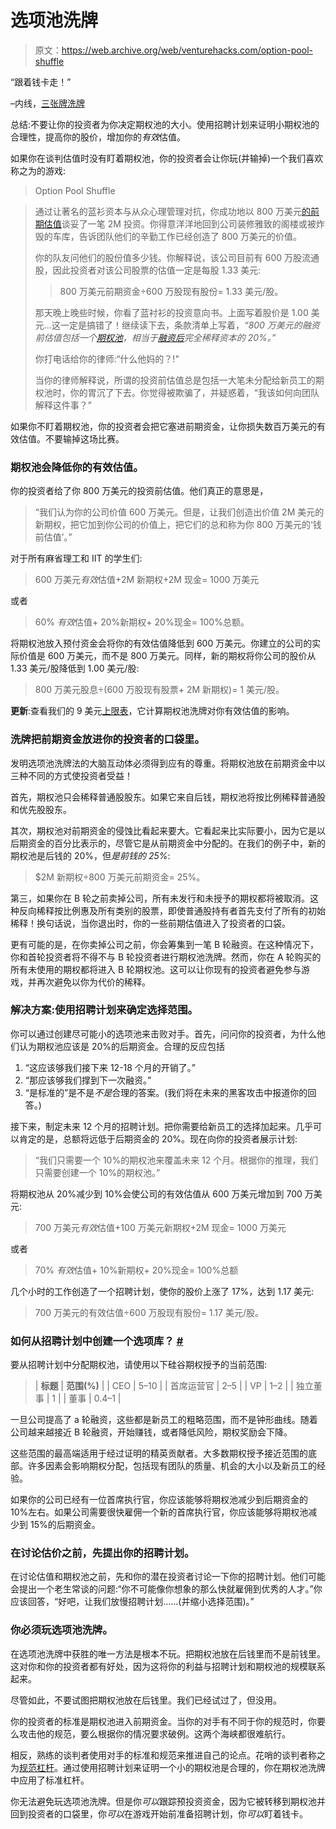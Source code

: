 # 选项池洗牌

> 原文：<https://web.archive.org/web/venturehacks.com/option-pool-shuffle>

“跟着钱卡走！”

–内线，[三张牌洗牌](https://web.archive.org/web/20230306095908/http://en.wikipedia.org/wiki/Three_card_monte)

总结:不要让你的投资者为你决定期权池的大小。使用招聘计划来证明小期权池的合理性，提高你的股价，增加你的*有效*估值。

如果你在谈判估值时没有盯着期权池，你的投资者会让你玩(并输掉)一个我们喜欢称之为的游戏:

> Option Pool Shuffle

> 通过让著名的蓝衫资本与从众心理管理对抗，你成功地以 800 万美元[的前期估值](https://web.archive.org/web/20230306095908/http://www.feld.com/blog/archives/2004/07/venture_capital.html)谈妥了一笔 2M 投资。你得意洋洋地回到公司装修雅致的阁楼或被炸毁的车库，告诉团队他们的辛勤工作已经创造了 800 万美元的价值。
> 
> 你的队友问他们的股份值多少钱。你解释说，该公司目前有 600 万股流通股，因此投资者对该公司股票的估值一定是每股 1.33 美元:
> 
> > 800 万美元前期资金÷600 万股现有股份= 1.33 美元/股。
> 
> 那天晚上晚些时候，你看了蓝衬衫的投资意向书。上面写着股价是 1.00 美元…这一定是搞错了！继续读下去，条款清单上写着，*“800 万美元的融资前估值包括一个[期权池](https://web.archive.org/web/20230306095908/http://www.feld.com/blog/archives/000237.html)，相当于[融资后](https://web.archive.org/web/20230306095908/http://www.feld.com/blog/archives/2004/07/venture_capital.html)完全稀释资本的 20%。”*
> 
> 你打电话给你的律师:“什么他妈的？!"
> 
> 当你的律师解释说，所谓的投资前估值总是包括一大笔未分配给新员工的期权池时，你的胃沉了下去。你觉得被欺骗了，并疑惑着，“我该如何向团队解释这件事？”

如果你不盯着期权池，你的投资者会把它塞进前期资金，让你损失数百万美元的有效估值。不要输掉这场比赛。

### 期权池会降低你的有效估值。

你的投资者给了你 800 万美元的投资前估值。他们真正的意思是，

> “我们认为你的公司价值 600 万美元。但是，让我们创造出价值 2M 美元的新期权，把它加到你公司的价值上，把它们的总和称为你 800 万美元的‘钱前估值’。”

对于所有麻省理工和 IIT 的学生们:

> 600 万美元*有效*估值+2M 新期权+2M 现金= 1000 万美元

或者

> 60% *有效*估值+ 20%新期权+ 20%现金= 100%总额。

将期权池放入预付资金会将你的有效估值降低到 600 万美元。你建立的公司的实际价值是 600 万美元，而不是 800 万美元。同样，新的期权将你公司的股价从 1.33 美元/股降低到 1.00 美元/股:

> 800 万美元股息÷(600 万股现有股票+ 2M 新期权)= 1 美元/股。

**更新**:查看我们的 9 美元[上限表](https://web.archive.org/web/20230306095908/http://venturehacks.com/articles/cap-table)，它计算期权池洗牌对你有效估值的影响。

### 洗牌把前期资金放进你的投资者的口袋里。

发明选项池洗牌法的大脑互动体必须得到应有的尊重。将期权池放在前期资金中以三种不同的方式使投资者受益！

首先，期权池只会稀释普通股股东。如果它来自后钱，期权池将按比例稀释普通股和优先股股东。

其次，期权池对前期资金的侵蚀比看起来要大。它看起来比实际要小，因为它是以后期资金的百分比表示的，尽管它是从前期资金中分配的。在我们的例子中，新的期权池是后钱的 20%，但*是前钱的 25%*:

> $2M 新期权÷800 万美元前期资金= 25%。

第三，如果你在 B 轮之前卖掉公司，所有未发行和未授予的期权都将被取消。这种反向稀释按比例惠及所有类别的股票，即使普通股持有者首先支付了所有的初始稀释！换句话说，当你退出时，你的一些前期估值进入了投资者的口袋。

更有可能的是，在你卖掉公司之前，你会筹集到一笔 B 轮融资。在这种情况下，你和首轮投资者将不得不与 B 轮投资者进行期权池洗牌。然而，你在 A 轮购买的所有未使用的期权都将进入 B 轮期权池。这可以让你现有的投资者避免参与游戏，并再次避免以你为代价的稀释。

### 解决方案:使用招聘计划来确定选择范围。

你可以通过创建尽可能小的选项池来击败对手。首先，问问你的投资者，为什么他们认为期权池应该是 20%的后期资金。合理的反应包括

1.  “这应该够我们接下来 12-18 个月的开销了。”
2.  “那应该够我们撑到下一次融资。”
3.  “是标准的”是不是*不是*合理的答案。(我们将在未来的黑客攻击中报道你的回答。)

接下来，制定未来 12 个月的招聘计划。把你需要给新员工的选择加起来。几乎可以肯定的是，总额将远低于后期资金的 20%。现在向你的投资者展示计划:

> “我们只需要一个 10%的期权池来覆盖未来 12 个月。根据你的推理，我们只需要创建一个 10%的期权池。”

将期权池从 20%减少到 10%会使公司的有效估值从 600 万美元增加到 700 万美元:

> 700 万美元*有效*估值+100 万美元新期权+2M 现金= 1000 万美元

或者

> 70% *有效*估值+ 10%新期权+ 20%现金= 100%总额

几个小时的工作创造了一个招聘计划，使你的股价上涨了 17%，达到 1.17 美元:

> 700 万美元的有效估值÷600 万股现有股份= 1.17 美元/股。

### 如何从招聘计划中创建一个选项库？ [#](/web/20230306095908/https://venturehacks.com/articles/option-pool-shuffle#market "market")

要从招聘计划中分配期权池，请使用以下硅谷期权授予的当前范围:

> | **标题** | **范围(%)** |
> | CEO | 5–10 |
> | 首席运营官 | 2–5 |
> | VP | 1–2 |
> | 独立董事 | 1 |
> | 董事 | 0.4–1 |

一旦公司提高了 a 轮融资，这些都是新员工的粗略范围，而不是钟形曲线。随着公司越来越接近 B 轮融资，开始赚钱，或者降低风险，期权奖励会下降。

这些范围的最高端适用于经过证明的精英贡献者。大多数期权授予接近范围的底部。许多因素会影响期权分配，包括现有团队的质量、机会的大小以及新员工的经验。

如果你的公司已经有一位首席执行官，你应该能够将期权池减少到后期资金的 10%左右。如果公司需要很快雇佣一个新的首席执行官，你应该能够将期权池减少到 15%的后期资金。

### 在讨论估价之前，先提出你的招聘计划。

在讨论估值和期权池之前，先和你的潜在投资者讨论一下你的招聘计划。他们可能会提出一个老生常谈的问题:“你不可能像你想象的那么快就雇佣到优秀的人才。”你应该回答，“好吧，让我们放慢招聘计划……(并缩小选择范围)。”

### 你必须玩选项池洗牌。

在选项池洗牌中获胜的唯一方法是根本不玩。把期权池放在后钱里而不是前钱里。这对你和你的投资者都有好处，因为这将你的利益与招聘计划和期权池的规模联系起来。

尽管如此，不要试图把期权池放在后钱里。我们已经试过了，但没用。

你的投资者的标准是期权池进入前期资金。当你的对手有不同于你的规范时，你要么攻击他的规范，要么根据你的情况要求破例。这两个海峡都很难航行。

相反，熟练的谈判者使用对手的标准和规范来推进自己的论点。花哨的谈判者称之为[规范杠杆](https://web.archive.org/web/20230306095908/http://en.wikipedia.org/wiki/Leverage_%28negotiation%29)。通过使用招聘计划来证明一个小的期权池是合理的，你在期权池洗牌中应用了标准杠杆。

你无法避免玩选项池洗牌。但是你*可以*跟踪预投资资金，因为它被转移到期权池并回到投资者的口袋里，你*可以*在游戏开始前准备招聘计划，你*可以*盯着钱卡。